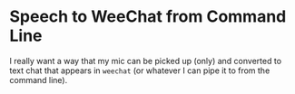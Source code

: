 # Speech to WeeChat from Command Line

I really want a way that my mic can be picked up (only) and converted to
text chat that appears in `weechat` (or whatever I can pipe it to from
the command line).
